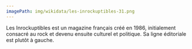 ```yaml
---
imagePath: img/wikidata/les-inrockuptibles-31.png
---
```


Les Inrockuptibles est un magazine français créé en 1986, initialement consacré au rock et devenu ensuite culturel et politique.
Sa ligne éditoriale est plutôt à gauche.
